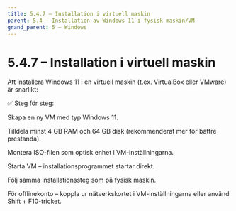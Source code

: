 ```yaml
---
title: 5.4.7 – Installation i virtuell maskin
parent: 5.4 – Installation av Windows 11 i fysisk maskin/VM
grand_parent: 5 – Windows
---
```

# 5.4.7 – Installation i virtuell maskin

Att installera Windows 11 i en virtuell maskin (t.ex. VirtualBox eller VMware) är snarlikt:

✅ Steg för steg:

Skapa en ny VM med typ Windows 11.

Tilldela minst 4 GB RAM och 64 GB disk (rekommenderat mer för bättre prestanda).

Montera ISO-filen som optisk enhet i VM-inställningarna.

Starta VM – installationsprogrammet startar direkt.

Följ samma installationssteg som på fysisk maskin.

För offlinekonto – koppla ur nätverkskortet i VM-inställningarna eller använd Shift + F10-tricket.

